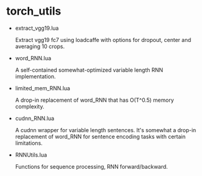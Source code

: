 # torch_utils

* extract_vgg19.lua

  Extract vgg19 fc7 using loadcaffe with options for dropout, center and averaging 10 crops.
  
* word_RNN.lua

  A self-contained somewhat-optimized variable length RNN implementation.
 

* limited_mem_RNN.lua

  A drop-in replacement of word_RNN that has O(T^0.5) memory complexity.
 

* cudnn_RNN.lua

  A cudnn wrapper for variable length sentences. It's somewhat a drop-in replacement of word_RNN for sentence encoding tasks with certain limitations.
 

* RNNUtils.lua

  Functions for sequence processing, RNN forward/backward.